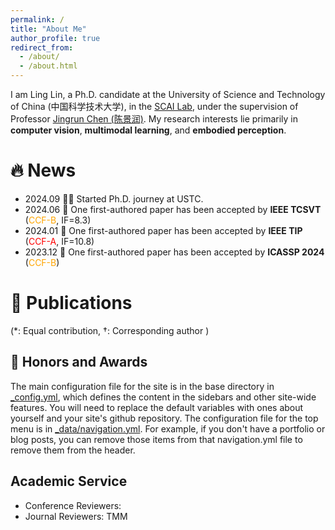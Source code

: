 ```yaml
---
permalink: /
title: "About Me"
author_profile: true
redirect_from: 
  - /about/
  - /about.html
---
```


I am Ling Lin, a Ph.D. candidate at the University of Science and Technology of China (中国科学技术大学), in the [SCAI Lab](http://scai.sz.ustc.edu.cn/main.htm), under the supervision of Professor [Jingrun Chen (陈景润)](https://sz.ustc.edu.cn/rcdw_show/46.html). My research interests lie primarily in **computer vision**, **multimodal learning**, and **embodied perception**.

🔥 News
======
* 2024.09 🧑‍🎓 Started Ph.D. journey at USTC.
* 2024.06 🎉 One first-authored paper has been accepted by **IEEE TCSVT** (<font color=orange>CCF-B</font>, IF=8.3)
* 2024.01 🎉 One first-authored paper has been accepted by **IEEE TIP** (<font color=red>CCF-A</font>, IF=10.8)
* 2023.12 🎉 One first-authored paper has been accepted by **ICASSP 2024** (<font color=orange>CCF-B</font>)


📖 Publications
======
(*: Equal contribution, †: Corresponding author )



🥇 Honors and Awards
------
The main configuration file for the site is in the base directory in [_config.yml](https://github.com/academicpages/academicpages.github.io/blob/master/_config.yml), which defines the content in the sidebars and other site-wide features. You will need to replace the default variables with ones about yourself and your site's github repository. The configuration file for the top menu is in [_data/navigation.yml](https://github.com/academicpages/academicpages.github.io/blob/master/_data/navigation.yml). For example, if you don't have a portfolio or blog posts, you can remove those items from that navigation.yml file to remove them from the header. 

Academic Service
------
* Conference Reviewers: 
* Journal Reviewers: TMM

